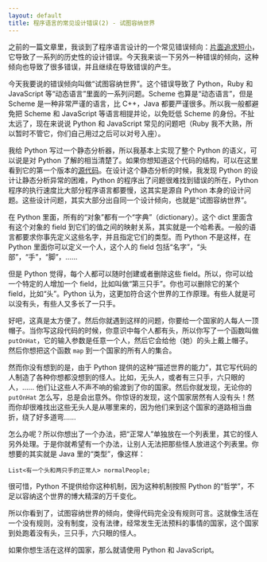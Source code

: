 ```yaml
---
layout: default
title: 程序语言的常见设计错误(2) - 试图容纳世界
---
```


之前的一篇文章里，我谈到了程序语言设计的一个常见错误倾向：[片面追求短小](http://www.yinwang.org/blog-cn/2013/03/15/language-design-mistake1)，它导致了一系列的历史性的设计错误。今天我来谈一下另外一种错误的倾向，这种倾向也导致了很多错误，并且继续在导致错误的产生。

今天我要说的错误倾向叫做“试图容纳世界”。这个错误导致了 Python，Ruby 和 JavaScript 等“动态语言”里面的一系列问题。Scheme 也算是“动态语言”，但是 Scheme 是一种非常严谨的语言，比 C++，Java 都要严谨很多。所以我一般都避免把 Scheme 和 JavaScript 等语言相提并论，以免贬低 Scheme 的身份。不扯太远了，现在来说说 Python 和 JavaScript 常见的问题吧（Ruby 我不大熟，所以暂时不管它，你们自己用过之后可以对号入座）。

我给 Python 写过一个静态分析器，所以我基本上实现了整个 Python 的语义，可以说是对 Python 了解的相当清楚了。如果你想知道这个代码的结构，可以在这里看到它的第一个版本的[源代码](http://hg.python.org/jython/file/11776cd9765b/src/org/python/indexer)。在设计这个静态分析的时候，我发现 Python 的设计让静态分析异常的困难，Python 的程序出了问题很难找到错误的所在，Python 程序的执行速度比大部分程序语言都要慢，这其实是源自 Python 本身的设计问题。这些设计问题，其实大部分出自同一个设计倾向，也就是“试图容纳世界”。

在 Python 里面，所有的“对象”都有一个“字典”（dictionary）。这个 dict 里面含有这个对象的 field 到它们的值之间的映射关系，其实就是一个哈希表。一般的语言都要求你事先定义这些名字，并且指定它们的类型。而 Python 不是这样，在 Python 里面你可以定义一个人，这个人的 field 包括“名字”，“头部”，“手”，“脚”，……

但是 Python 觉得，每个人都可以随时创建或者删除这些 field。所以，你可以给一个特定的人增加一个 field，比如叫做“第三只手”。你也可以删除它的某个 field，比如“头”。Python 认为，这更加符合这个世界的工作原理。有些人就是可以没有头，有些人又多长了一只手。

好吧，这真是太方便了。然后你就遇到这样的问题，你要给一个国家的人每人一顶帽子。当你写这段代码的时候，你意识中每个人都有头，所以你写了一个函数叫做 `putOnHat`，它的输入参数是任意一个人，然后它会给他（她）的头上戴上帽子。然后你想把这个函数 `map` 到一个国家的所有人的集合。

然而你没有想到的是，由于 Python 提供的这种“描述世界的能力”，其它写代码的人制造了各种你想都没想到的怪人。比如，无头人，或者有三只手，六只眼的人，…… 他们让这些人不声不响的偷渡到了你的国家。然后你就发现，无论你的 `putOnHat` 怎么写，总是会出意外。你惊讶的发现，这个国家居然有人没有头！然而你却很难找出这些无头人是从哪里来的，因为他们来到这个国家的道路相当曲折，绕了好多道弯……

怎么办呢？所以你想出了一个办法，把“正常人”单独放在一个列表里，其它的怪人另外处理。于是你就希望有一个办法，让别人无法把那些怪人放进这个列表里。你想要的其实就是 Java 里的“类型”，像这样：

    List<有一个头和两只手的正常人> normalPeople;

很可惜，Python 不提供给你这种机制，因为这种机制按照 Python 的“哲学”，不足以容纳这个世界的博大精深的万千变化。

所以你看到了，试图容纳世界的倾向，使得代码完全没有规则可言。这就像生活在一个没有规则，没有制度，没有法律，经常发生无法预料的事情的国家，这个国家到处跑着没有头，三只手，六只眼的怪人。

如果你想生活在这样的国家，那么就请使用 Python 和 JavaScript。
